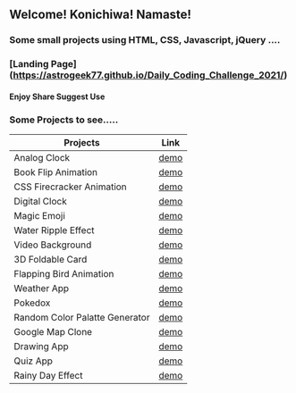 ## Welcome! Konichiwa! Namaste!

### Some small projects using HTML, CSS, Javascript, jQuery ....

### [Landing Page] (https://astrogeek77.github.io/Daily_Coding_Challenge_2021/)

#### Enjoy Share Suggest Use



### Some Projects to see.....

| Projects      | Link          | 
| ------------- |:-------------:|
|  Analog Clock | [demo](https://astrogeek77.github.io/Daily_Coding_Challenge_2021/Analog%20Clock/) |
| Book Flip Animation     | [demo](https://astrogeek77.github.io/Daily_Coding_Challenge_2021/Book%20Flip%20Animation/)      | 
| CSS Firecracker Animation | [demo](https://astrogeek77.github.io/Daily_Coding_Challenge_2021/CSS%20Firecracker%20Animation/)     |
|  Digital Clock | [demo](https://astrogeek77.github.io/Daily_Coding_Challenge_2021/Digital%20Clock/) |
| Magic Emoji     | [demo](https://astrogeek77.github.io/Daily_Coding_Challenge_2021/Magic%20Emoji/)      | 
| Water Ripple Effect | [demo](https://astrogeek77.github.io/Daily_Coding_Challenge_2021/Water%20Ripple%20Effect/)     |
|  Video Background | [demo](https://astrogeek77.github.io/Daily_Coding_Challenge_2021/video%20background/) |
| 3D Foldable Card     | [demo](https://astrogeek77.github.io/Daily_Coding_Challenge_2021/3D%20Foldable%20Card/)      | 
| Flapping Bird Animation | [demo](https://astrogeek77.github.io/Daily_Coding_Challenge_2021/Flapping%20Birds%20Animation/)     |
|  Weather App | [demo](https://astrogeek77.github.io/Daily_Coding_Challenge_2021/weather%20app%202.0/) |
| Pokedox     | [demo](https://astrogeek77.github.io/Daily_Coding_Challenge_2021/pokedex/)      | 
| Random Color Palatte Generator | [demo](https://astrogeek77.github.io/Daily_Coding_Challenge_2021/Random%20Color%20Palatte%20Generator/)     |
|  Google Map Clone | [demo](https://astrogeek77.github.io/Daily_Coding_Challenge_2021/Google%20Map%20Clone/) |
| Drawing App     | [demo](https://astrogeek77.github.io/Daily_Coding_Challenge_2021/drawing-app/)      | 
| Quiz App | [demo](https://astrogeek77.github.io/Daily_Coding_Challenge_2021/quiz-app/)     |
|  Rainy Day Effect | [demo](https://astrogeek77.github.io/Daily_Coding_Challenge_2021/Rainy%20Day%20Effect/) |
